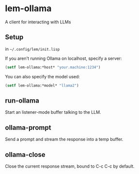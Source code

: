 # lem-ollama

A client for interacting with LLMs

## Setup

in ``~/.config/lem/init.lisp``

If you aren't running Ollama on localhost, specify a server:

```lisp
(setf lem-ollama:*host* "your.machine:1234")
```

You can also specify the model used:

```lisp
(setf lem-ollama:*model* "llama2")
```

## run-ollama

Start an listener-mode buffer talking to the LLM.

## ollama-prompt

Send a prompt and stream the response into a temp buffer.

## ollama-close

Close the current response stream, bound to C-c C-c by default.